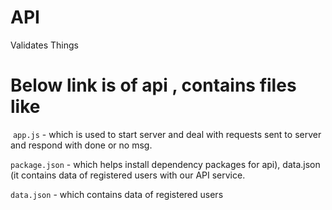 # API
Validates Things

# Below link is of api , contains files like

 `app.js`
      - which is used to start server and deal with requests sent to server and respond with done or no msg.
      
  `package.json`
      - which helps install dependency packages for api), data.json (it contains data of registered users with our API service.
      
   `data.json`
       - which contains data of registered users
